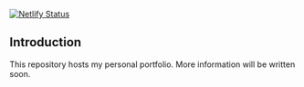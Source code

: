 [![Netlify Status](https://api.netlify.com/api/v1/badges/9cf18d9a-fc9c-4c77-8d95-c5a7f9067e0a/deploy-status)](https://app.netlify.com/sites/angelo/deploys)

## Introduction
This repository hosts my personal portfolio. More information will be written soon.